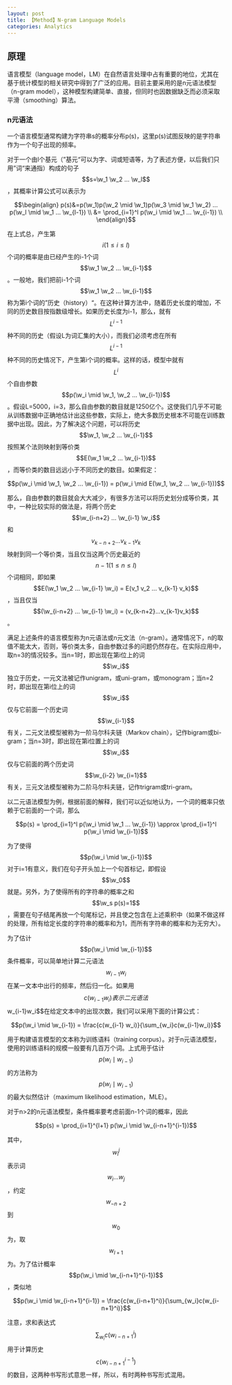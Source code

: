 ```yaml
---
layout: post
title: 【Method】N-gram Language Models
categories: Analytics
---
```


## 原理

语言模型（language model，LM）在自然语言处理中占有重要的地位，尤其在基于统计模型的相关研究中得到了广泛的应用。目前主要采用的是n元语法模型（n-gram model），这种模型构建简单、直接，但同时也因数据缺乏而必须采取平滑（smoothing）算法。

### n元语法

一个语言模型通常构建为字符串s的概率分布p(s)，这里p(s)试图反映的是字符串作为一个句子出现的频率。

对于一个由l个基元（”基元“可以为字、词或短语等，为了表述方便，以后我们只用”词“来通指）构成的句子 $$s=\w_1 \w_2 ... \w_l$$，其概率计算公式可以表示为

$$\begin{align}
p(s)&=p(\w_1)p(\w_2 \mid \w_1)p(\w_3 \mid \w_1 \w_2) ... p(\w_l \mid \w_1 ... \w_{l-1}) \\
&= \prod_{i=1}^l p(\w_i \mid \w_1 ... \w_{i-1}) \\
\end{align}$$

在上式总，产生第$$i(1 \leq i \leq l)$$个词的概率是由已经产生的i-1个词$$\w_1 \w_2 ... \w_{i-1}$$。一般地，我们把前i-1个词$$\w_1 \w_2 ... \w_{i-1}$$称为第i个词的”历史（history）“。在这种计算方法中，随着历史长度的增加，不同的历史数目按指数级增长。如果历史长度为i-1，那么，就有$$L^{i-1}$$种不同的历史（假设L为词汇集的大小），而我们必须考虑在所有$$L^{i-1}$$种不同的历史情况下，产生第i个词的概率。这样的话，模型中就有$$L^i$$个自由参数$$p(\w_i \mid \w_1, \w_2 ... \w_{i-1})$$。假设L=5000，i=3，那么自由参数的数目就是1250亿个。这使我们几乎不可能从训练数据中正确地估计出这些参数，实际上，绝大多数历史根本不可能在训练数据中出现。因此，为了解决这个问题，可以将历史$$\w_1, \w_2 ... \w_{i-1}$$按照某个法则映射到等价类$$E(\w_1 \w_2 ... \w_{i-1})$$，而等价类的数目远远小于不同历史的数目。如果假定：

$$p(\w_i \mid \w_1, \w_2 ... \w_{i-1}) = p(\w_i \mid E(\w_1, \w_2 ... \w_{i-1}))$$

那么，自由参数的数目就会大大减少，有很多方法可以将历史划分成等价类，其中，一种比较实际的做法是，将两个历史$$\w_{i-n+2} ... \w_{i-1} \w_i$$和$$v_{k-n+2}...v_{k-1}v_k$$映射到同一个等价类，当且仅当这两个历史最近的$$n-1(1 \leq n \leq l)$$个词相同，即如果$$E(\w_1 \w_2 ... \w_{i-1} \w_i) = E(v_1 v_2 ... v_{k-1} v_k)$$，当且仅当$$(\w_{i-n+2} ... \w_{i-1} \w_i) = (v_{k-n+2}...v_{k-1}v_k)$$。

满足上述条件的语言模型称为n元语法或n元文法（n-gram）。通常情况下，n的取值不能太大，否则，等价类太多，自由参数过多的问题仍然存在。在实际应用中，取n=3的情况较多。当n=1时，即出现在第i位上的词$$\w_i$$独立于历史，一元文法被记作unigram，或uni-gram，或monogram；当n=2时，即出现在第i位上的词$$\w_i$$仅与它前面一个历史词$$\w_{i-1}$$有关，二元文法模型被称为一阶马尔科夫链（Markov chain），记作bigram或bi-gram；当n=3时，即出现在第i位置上的词$$\w_i$$仅与它前面的两个历史词$$\w_{i-2} \w_{i=1}$$有关，三元文法模型被称为二阶马尔科夫链，记作trigram或tri-gram。

以二元语法模型为例，根据前面的解释，我们可以近似地认为，一个词的概率只依赖于它前面的一个词，那么

$$p(s) = \prod_{i=1}^l p(\w_i \mid \w_1 ... \w_{i-1}) \approx \prod_{i=1}^l p(\w_i \mid \w_{i-1})$$

为了使得$$p(\w_i \mid \w_{i-1})$$对于i=1有意义，我们在句子开头加上一个句首标记<BOS>，即假设$$\w_0$$就是<BOS>。另外，为了使得所有的字符串的概率之和$$\w_s p(s)=1$$，需要在句子结尾再放一个句尾标记<EOS>，并且使之包含在上述乘积中（如果不做这样的处理，所有给定长度的字符串的概率和为1，而所有字符串的概率和为无穷大）。

为了估计$$p(\w_i \mid \w_{i-1})$$条件概率，可以简单地计算二元语法$$w_{i-1}w_i$$在某一文本中出行的频率，然后归一化。如果用$$c(w_{i-1}w_i)表示二元语法$$w_{i-1}w_i$$在给定文本中的出现次数，我们可以采用下面的计算公式：

$$p(\w_i \mid \w_{i-1}) = \frac{c(w_{i-1} w_i)}{\sum_{w_i}c(w_{i-1}w_i)}$$

用于构建语言模型的文本称为训练语料（training corpus）。对于n元语法模型，使用的训练语料的规模一般要有几百万个词。上式用于估计$$p(w_i \mid w_{i-1})$$的方法称为$$p(w_i \mid w_{i-1})$$的最大似然估计（maximum likelihood estimation，MLE）。

对于n>2的n元语法模型，条件概率要考虑前面n-1个词的概率，因此

$$p(s) = \prod_{i=1}^{l+1} p(\w_i \mid \w_{i-n+1}^{i-1})$$

其中，$$w_i^j$$表示词$$w_i ... w_j$$，约定$$w_{-n+2}$$到$$w_0$$为<BOS>，取$$w_{l+1}$$为<EOS>。为了估计概率$$p(\w_i \mid \w_{i-n+1}^{i-1})$$，类似地

$$p(\w_i \mid \w_{i-n+1}^{i-1}) = \frac{c(w_{i-n+1}^i)}{\sum_{w_i}c(w_{i-n+1}^i)}$$

注意，求和表达式$$\sum_{w_i}c(w_{i-n+1}^i)$$用于计算历史$$c(w_{i-n+1}^{i-1})$$的数目，这两种书写形式意思一样，所以，有时两种书写形式混用。


